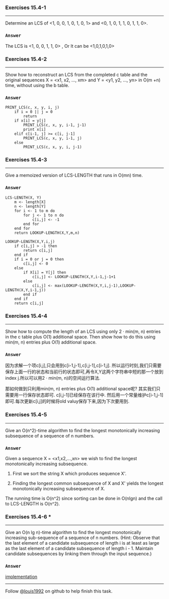 ### Exercises 15.4-1
***
Determine an LCS of <1, 0, 0, 1, 0, 1, 0, 1> and <0, 1, 0, 1, 1, 0, 1, 1, 0>.

### `Answer`
The LCS is <1, 0, 0, 1, 1, 0> , Or It can be <1,0,1,0,1,0>



### Exercises 15.4-2
***
Show how to reconstruct an LCS from the completed c table and the original sequences X =
<x1, x2, ..., xm> and Y = <y1, y2, ..., yn> in O(m +n) time, without using the b table.

### `Answer`

	PRINT_LCS(c, x, y, i, j)
		if i = 0 || j = 0
			return
		if x[i] = y[j]
			PRINT_LCS(c, x, y, i-1, j-1)
			print x[i]
		elif c[i-1, j] >= c[i, j-1]
			PRINT_LCS(c, x, y, i-1, j)
		else
			PRINT_LCS(c, x, y, i, j-1)

### Exercises 15.4-3
***
Give a memoized version of LCS-LENGTH that runs in O(mn) time.

### `Answer`

	LCS-LENGTH(X, Y)
		m <- length[X]
		n <- length[Y]
		for i <- 1 to m do
			for j <- 1 to n do
				c[i,j] <- -1
			end for
		end for
		return LOOKUP-LENGTH(X,Y,m,n)
		
	LOOKUP-LENGTH(X,Y,i,j)
		if c[i,j] > -1 then
			return c[i,j]
		end if
		if i = 0 or j = 0 then
			c[i,j] <- 0
		else
			if X[i] = Y[j] then
				c[i,j] <- LOOKUP-LENGTH(X,Y,i-1,j-1+1
			else
				c[i,j] <- max(LOOKUP-LENGTH(X,Y,i,j-1),LOOKUP-LENGTH(X,Y,i-1,j))
			end if
		end if
		return c[i,j]
		
### Exercises 15.4-4
***
Show how to compute the length of an LCS using only 2 · min(m, n) entries in the c table plus O(1) additional space. Then show how to do this using min(m, n) entries plus O(1) additional space.

### `Answer`
因为求解一个项c[i,j],只会用到c[i-1,j-1],c[i,j-1],c[i-1,j]. 所以运行时刻,我们只需要保存上面一行的状态和当前行的状态即可,再令X,Y这两个字符串中短的那一个放到index j.所以可以用2 · min(m, n)的空间运行算法.

那如何做到只利用min(m, n) entries plus O(1) additional space呢? 其实我们只需要用一行保存状态即可. c[i,j-1]已经保存在该行中. 然后用一个常量维护c[i-1,j-1]即可.每次更新c[i,j]的时候将old valuy保存下来,因为下次要用到.
			
### Exercises 15.4-5
***
Give an O(n^2)-time algorithm to find the longest monotonically increasing subsequence of a sequence of n numbers.

### `Answer`
Given a sequence X = <x1,x2,...,xn> we wish to find the longest monotonically increasing subsequence. 

1. First we sort the string X which produces sequence X'.

2. Finding the longest common subsequence of X and X' yields the longest monotonically increasing subsequence of X.

The running time is O(n^2) since sorting can be done in O(nlgn) and the call to LCS-LENGTH is O(n^2). 

### Exercises 15.4-6 *
***
Give an O(n lg n)-time algorithm to find the longest monotonically increasing sub-sequence of a sequence of n numbers. (Hint: Observe that the last element of a candidate subsequence of length i is at least as large as the last element of a candidate subsequence of length i - 1. Maintain candidate subsequences by linking them through the input sequence.)

### `Answer`
[implementation](./lincrs.cpp)

***
Follow [@louis1992](https://github.com/gzc) on github to help finish this task.

